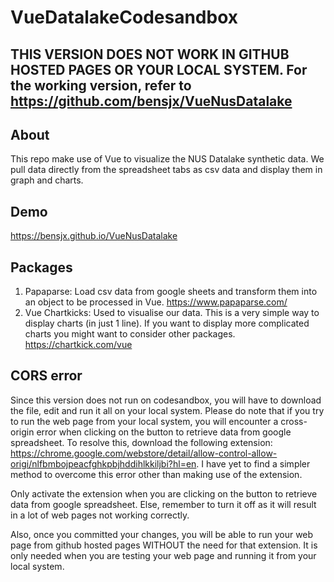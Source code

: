 # VueDatalakeCodesandbox

## THIS VERSION DOES NOT WORK IN GITHUB HOSTED PAGES OR YOUR LOCAL SYSTEM. For the working version, refer to https://github.com/bensjx/VueNusDatalake

## About
This repo make use of Vue to visualize the NUS Datalake synthetic data. We pull data directly from the spreadsheet tabs as csv data and display them in graph and charts.

## Demo
https://bensjx.github.io/VueNusDatalake

## Packages
1. Papaparse: Load csv data from google sheets and transform them into an object to be processed in Vue.
https://www.papaparse.com/
2. Vue Chartkicks: Used to visualise our data. This is a very simple way to display charts (in just 1 line). If you want to display more complicated charts you might want to consider other packages.
https://chartkick.com/vue

## CORS error
Since this version does not run on codesandbox, you will have to download the file, edit and run it all on your local system. Please do note that if you try to run the web page from your local system, you will encounter a cross-origin error when clicking on the button to retrieve data from google spreadsheet. To resolve this, download the following extension: https://chrome.google.com/webstore/detail/allow-control-allow-origi/nlfbmbojpeacfghkpbjhddihlkkiljbi?hl=en. I have yet to find a simpler method to overcome this error other than making use of the extension.
<br>

Only activate the extension when you are clicking on the button to retrieve data from google spreadsheet. Else, remember to turn it off as it will result in a lot of web pages not working correctly.
<br>

Also, once you committed your changes, you will be able to run your web page from github hosted pages WITHOUT the need for that extension. It is only needed when you are testing your web page and running it from your local system.
